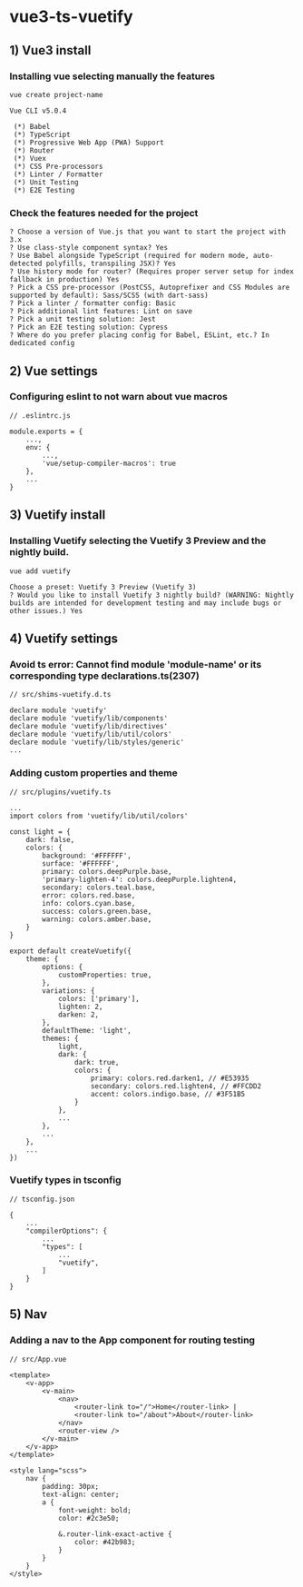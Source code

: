 # vue3-ts-vuetify

## 1) Vue3 install

### Installing vue selecting manually the features

```
vue create project-name

Vue CLI v5.0.4

 (*) Babel
 (*) TypeScript
 (*) Progressive Web App (PWA) Support
 (*) Router
 (*) Vuex
 (*) CSS Pre-processors
 (*) Linter / Formatter
 (*) Unit Testing
 (*) E2E Testing
```

### Check the features needed for the project

```
? Choose a version of Vue.js that you want to start the project with 3.x
? Use class-style component syntax? Yes
? Use Babel alongside TypeScript (required for modern mode, auto-detected polyfills, transpiling JSX)? Yes
? Use history mode for router? (Requires proper server setup for index fallback in production) Yes
? Pick a CSS pre-processor (PostCSS, Autoprefixer and CSS Modules are supported by default): Sass/SCSS (with dart-sass)
? Pick a linter / formatter config: Basic
? Pick additional lint features: Lint on save
? Pick a unit testing solution: Jest
? Pick an E2E testing solution: Cypress
? Where do you prefer placing config for Babel, ESLint, etc.? In dedicated config 
```

## 2) Vue settings

### Configuring eslint to not warn about vue macros

```
// .eslintrc.js

module.exports = {
    ...,
    env: {
        ...,
        'vue/setup-compiler-macros': true
    },
    ...
}
```

## 3) Vuetify install

### Installing Vuetify selecting the Vuetify 3 Preview and the nightly build.

```
vue add vuetify

Choose a preset: Vuetify 3 Preview (Vuetify 3)
? Would you like to install Vuetify 3 nightly build? (WARNING: Nightly builds are intended for development testing and may include bugs or other issues.) Yes
```

## 4) Vuetify settings

### Avoid ts error: Cannot find module 'module-name' or its corresponding type declarations.ts(2307)

```
// src/shims-vuetify.d.ts

declare module 'vuetify'
declare module 'vuetify/lib/components'
declare module 'vuetify/lib/directives'
declare module 'vuetify/lib/util/colors'
declare module 'vuetify/lib/styles/generic'
...
```

### Adding custom properties and theme

```
// src/plugins/vuetify.ts

...
import colors from 'vuetify/lib/util/colors'

const light = {
    dark: false,
    colors: {
        background: '#FFFFFF',
        surface: '#FFFFFF',
        primary: colors.deepPurple.base,
        'primary-lighten-4': colors.deepPurple.lighten4,
        secondary: colors.teal.base,
        error: colors.red.base,
        info: colors.cyan.base,
        success: colors.green.base,
        warning: colors.amber.base,
    }
}

export default createVuetify({
    theme: {
        options: {
            customProperties: true,
        },
        variations: {
            colors: ['primary'],
            lighten: 2,
            darken: 2,
        },
        defaultTheme: 'light',
        themes: {
            light,
            dark: {
                dark: true,
                colors: {
                    primary: colors.red.darken1, // #E53935
                    secondary: colors.red.lighten4, // #FFCDD2
                    accent: colors.indigo.base, // #3F51B5
                }
            },
            ...
        },
        ...
    },
    ...
})
```

### Vuetify types in tsconfig

```
// tsconfig.json

{
    ...
    "compilerOptions": {
        ...
        "types": [
            ...
            "vuetify",
        ]
    }
}
```

## 5) Nav

### Adding a nav to the App component for routing testing

```
// src/App.vue

<template>
    <v-app>
        <v-main>
            <nav>
                <router-link to="/">Home</router-link> |
                <router-link to="/about">About</router-link>
            </nav>
            <router-view />
        </v-main>
    </v-app>
</template>

<style lang="scss">
    nav {
        padding: 30px;
        text-align: center;
        a {
            font-weight: bold;
            color: #2c3e50;

            &.router-link-exact-active {
                color: #42b983;
            }
        }
    }
</style>
```

